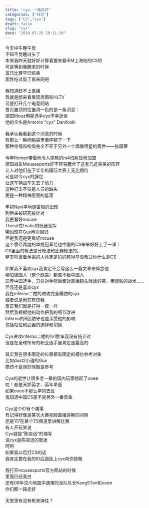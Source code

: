 ```yaml
---
title: "cyx，一路走好"
categories: ["日志"]
tags: ["CS","cyx"]
draft: false
slug: "cyx"
date: "2010-07-29 19:11:10"
---
```


<p>今天中午睡午觉<br />
不知不觉睡过头了<br />
本来我昨天就好好计算着要来看IEM上海站的CS的<br />
可是等到我醒来的时候<br />
首日比赛早已结束<br />
索性吃过饭了再来网吧<br />
<br />
我知道赶不上直播<br />
我就是想来看看现场图和HLTV<br />
可是打开几个电竞网站<br />
首页置顶的位置清一色的是一条消息：<br />
德国Mouz明星选手cyx不幸逝世<br />
他的全名是Antonio "cyx" Daniloski<br />
<br />
我承认我看到这个消息的时候<br />
有那么一瞬间脑袋里面停顿了一下<br />
那种惊愕和惋惜完全不亚于另外一个偶像明星的离世——张国荣<br />
<br />
今年Roman带着他令人惊艳的m4扫射压枪加盟<br />
德国战车Mousesports好不容易磨合了这套几近完美的阵容<br />
让人对他们在下半年的国际大赛上无比期待<br />
可是如今cyx的辞世<br />
让这车辆战车失去了动力<br />
这种打击不仅是人员的缺失<br />
更是一种精神层面的低落<br />
<br />
年初Navi平地惊雷般的出现<br />
到后来被研究被针对<br />
我更看好mouse<br />
Threat在fnatic的低迷发挥<br />
哪怕现在Gux再次回归<br />
但是我还是更看好mouse<br />
这个曾经两度的单挑冠军给也中国的CS笨笨好好上了一课：<br />
CS里面的枪法是分枪法和比赛枪法的。<br />
整天叫嚣着单挑的人肯定是妈妈死得早没教过你什么是CS<br />
<br />
如果我不喜欢cyx我肯定不会写这么一篇文章来悼念他<br />
哪怕德国人（整个欧美）都瞧不起中国人<br />
玩弄中国选手，刀杀对手然后面对直播镜头戏谑的笑，用很贱的战术……<br />
但我还是喜欢cyx<br />
我在inferno二楼的进攻完全模仿的cyx<br />
或者说是他在模仿我<br />
反正我们就是打得一模一样<br />
然后我根据他的动作把我的细节改进<br />
Inferno的B区防守也是深受他的影响<br />
包括站位和武器的选择和切换<br />
<br />
Cyx进攻inferno二楼的1v1胜率我没有统计过<br />
但是在全球所有的职业选手里肯定是最高的<br />
<br />
其实我在很多固定的位置都有固定的模仿参考对象<br />
比如dust2小道的Gux<br />
模仿不是照抄照搬是参考<br />
<br />
Cyx的逝世让很多老一辈的国内玩家想起了ooee<br />
哎！都是天妒英才、英年早逝<br />
如果ooee不那么早的去世<br />
鬼知道中国CS是不是另外一番景象<br />
<br />
Cyx这个ID有个趣事<br />
有记得好像是某次大赛视频直播讲解的间隙<br />
还是117在某个TS频道里讲解比赛<br />
有人开玩笑说<br />
Cyx就是“陈奕迅”的缩写<br />
说cyx是陈奕迅的歌迷<br />
呵呵<br />
如果我以后打CS的话<br />
我肯定要在我的ID后面挂上cyx向你致敬<br />
<br />
我打开mousesports官方网站的时候<br />
里面已经素白<br />
还有08年汶川地震中遇难的龙队队长KangSTan和ooee<br />
你们都一路走好<br />
<br />
天堂里有没有枪来弹往？<br /></p>
